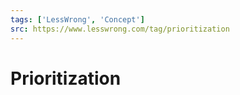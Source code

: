 ```yaml
---
tags: ['LessWrong', 'Concept']
src: https://www.lesswrong.com/tag/prioritization
---
```


# Prioritization
